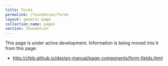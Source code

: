 ```yaml
---
title: Forms
permalink: /foundation/forms
layout: generic-page
collection_name: pages
section: foundation
---
```

This page is under active development. Information is being moved into it from this page:
* http://cfpb.github.io/design-manual/page-components/form-fields.html

